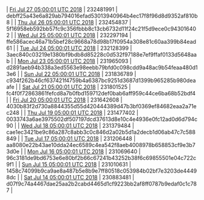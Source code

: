 | [Fri Jul 27 05:00:01 UTC 2018](https://transfer.sh/t39uu/dashninja-dbdump-20180727070001.tar.bz2) | 232481991 | debff25a43e6a829ab794016efad53013940964b4ec17f8f96d8d9352af810b8 | 
| [Thu Jul 26 05:00:01 UTC 2018](https://transfer.sh/fdQrs/dashninja-dbdump-20180726070001.tar.bz2) | 232454837 | 5f16958eb592bb57fc9c356fbbb8c13cb6732d11f24c21f5d9ece0c943016402 | 
| [Wed Jul 25 05:00:01 UTC 2018](https://transfer.sh/X2ATI/dashninja-dbdump-20180725070001.tar.bz2) | 232297194 | ffe586acec46a71b5bef28c9668a78d98b17f0954a308e81c60aa399b84ead61 | 
| [Tue Jul 24 05:00:01 UTC 2018](https://transfer.sh/iQTd0/dashninja-dbdump-20180724070001.tar.bz2) | 232128399 | 3aec840c03219e1380bf9bdb8d85228c0d532f97188e7ef9ffaf0133d5648aab | 
| [Mon Jul 23 05:00:01 UTC 2018](https://transfer.sh/16ajDL/dashninja-dbdump-20180723070001.tar.bz2) | 231965093 | d2891aeb94b338a3ed5563e98eebb79bfd0c098cdd9a48ac9b54feaa480d13e6 | 
| [Sun Jul 22 05:00:01 UTC 2018](https://transfer.sh/zW8oN/dashninja-dbdump-20180722070001.tar.bz2) | 231836789 | c934f262b46cf637421f4759b4a6387bc9251d3687d1399b965285b980deaafe | 
| [Sat Jul 21 05:00:01 UTC 2018](https://transfer.sh/8ikQj/dashninja-dbdump-20180721070001.tar.bz2) | 231801525 | fc4f0f72863861fefcd8a7b0fbd159712def0bab6aff959c44ce6ba68b52bdf4 | 
| [Fri Jul 20 05:00:01 UTC 2018](https://transfer.sh/dD9Yu/dashninja-dbdump-20180720070001.tar.bz2) | 231642608 | 4030b83f2d730a8844355d55d420444389d47b3bf0369ef84682eaa2a71ec248 | 
| [Thu Jul 19 05:00:01 UTC 2018](https://transfer.sh/C7RLv/dashninja-dbdump-20180719070001.tar.bz2) | 231477402 | 0033743a6ae3975502df507197dcd37613d8e10c4e4936e0fc12ad0d6d794c90 | 
| [Wed Jul 18 05:00:01 UTC 2018](https://transfer.sh/zcOT4/dashninja-dbdump-20180718070001.tar.bz2) | 231379484 | cae1ec3421be9c86a287c8abb3c0c846d2a02b5d1a2decb1d06ab47c7c588849 | 
| [Tue Jul 17 05:00:01 UTC 2018](https://transfer.sh/x6SH5/dashninja-dbdump-20180717070001.tar.bz2) | 231206448 | aa8080e22b43ae10dda24ec6589c4ea542f8aeb4008978b658853cf9e3b73d0e | 
| [Mon Jul 16 05:00:01 UTC 2018](https://transfer.sh/VVGwb/dashninja-dbdump-20180716070001.tar.bz2) | 231069640 | 96c3181de9bd6753e6e80bf2b66c67241b43252b38f6c69855501e04c722c9f1 | 
| [Sun Jul 15 05:00:01 UTC 2018](https://transfer.sh/9u9EN/dashninja-dbdump-20180715070001.tar.bz2) | 231010631 | 1458c74099b9ca9ae8a487b5e8b9e7ff80518c053984b02bf7e3203de44498dc | 
| [Sat Jul 14 05:00:01 UTC 2018](https://transfer.sh/eJCvm/dashninja-dbdump-20180714070001.tar.bz2) | 230883481 | d07f9c74a4467dae25aa2b2cabd4465d1cf9223bb2af8ff0787b9edaf0c1c787 | 
